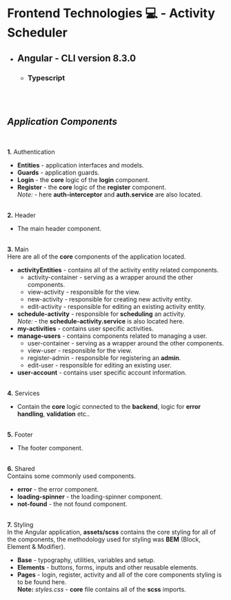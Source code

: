 # Frontend Technologies &#128187; - Activity Scheduler 

- ## Angular - CLI version 8.3.0 
    - ### Typescript 
<br /><br />

## *Application Components* 
<br />

**1.** Authentication<br />
- **Entities** - application interfaces and models.
- **Guards** - application guards.
- **Login** - the **core** logic of the **login** component.
- **Register** - the **core** logic of the **register** component.<br />
*Note:* - here **auth-interceptor** and **auth.service** are also located.<br /><br />


**2.** Header<br />
- The main header component.<br /><br />


**3.** Main<br />
Here are all of the **core** components of the application located.
- **activityEntities** - contains all of the activity entity related components.
    - activity-container - serving as a wrapper around the other components.
    - view-activity - responsible for the view.
    - new-activity - responsible for creating new activity entity.
    - edit-activity - responsible for editing an existing activity entity.
- **schedule-activity** - responsible for **scheduling** an activity. <br />
    *Note:* - the **schedule-activity.service** is also located here.
- **my-activities** - contains user specific activities.
- **manage-users** - contains components related to managing a user.
    - user-container - serving as a wrapper around the other components.
    - view-user - responsible for the view.
    - register-admin - responsible for registering an **admin**.
    - edit-user - responsible for editing an existing user.
- **user-account** - contains user specific account information.
<br /><br />


**4.** Services<br />
- Contain the **core** logic connected to the **backend**, logic for **error handling**, **validation** etc..<br /><br />

**5.** Footer<br />
- The footer component.<br /><br />

**6.** Shared<br />
Contains some commonly used components.
- **error** - the error component.
- **loading-spinner** - the loading-spinner component.
- **not-found** - the not found component.
<br /><br />

**7.** Styling <br />
In the Angular application, **assets/scss** contains the core styling for all of the components, the methodology used for styling was **BEM** (Block, Element & Modifier).
- **Base** - typography, utilities, variables and setup.
- **Elements** - buttons, forms, inputs and other reusable elements.
- **Pages** - login, register, activity and all of the core components styling is to be found here.<br />
**Note:** *styles.css* - **core** file contains all of the **scss** imports.
